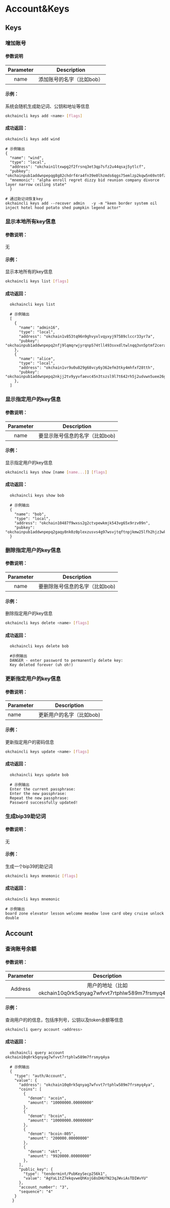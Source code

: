 # Account&Keys

## Keys

### 增加账号

#### 参数说明

  | Parameter |        Description         |
  | :-------: | :------------------------: |
  |   name    | 添加账号的名字（比如bob） |

#### 示例：

系统会随机生成助记词、公钥和地址等信息
```bash
okchaincli keys add <name> [flags]
```

#### 成功返回：

```
okchaincli keys add wind
  
# 示例输出
{
  "name": "wind",
  "type": "local",
  "address": "okchain1ltxwpg2f2frsnq3et3qp7sfz2u44qsaj5ytlcf",
  "pubkey": "okchainpub1addwnpepqg8g82chdrf4ra4fn39e0lhzmds6qgs75emlzp2kqw5n69xt0fz3cewvx06",
  "mnemonic": "alpha enroll regret dizzy bid reunion company divorce layer narrow ceiling state"
  }
  
# 通过助记词恢复key
okchaincli keys add --recover admin   -y -m "keen border system oil inject hotel hood potato shed pumpkin legend actor"
```

### 显示本地所有key信息

#### 参数说明：

  无

#### 示例：

显示本地所有的key信息
```bash
okchaincli keys list [flags]
```

#### 成功返回：
```
  okchaincli keys list
  
  # 示例输出
  [
    {
      "name": "admin16",
      "type": "local",
      "address": "okchain1v853tq96n9ghvyxlvqyxyj97589clccr33yr7a",
      "pubkey": "okchainpub1addwnpepq2nfj9lqmqrwjyrqnp574tll493svxdltwlnqq3vn5ptmf2ceraesgyfegg"
    },
    {
      "name": "alice",
      "type": "local",
      "address": "okchain1vr9u0u829g68vcy6y362efm3tky4mhfxf28tth",
      "pubkey": "okchainpub1addwnpepq2nkjj2tv9yyvfaevc45n3tszsl9l7t642rh5j2udvwn5uee26gqv7vwhun"
    },
  ]
```

### 显示指定用户的key信息

#### 参数说明：

  | Parameter |           Description           |
  | :-------: | :-----------------------------: |
  |   name    | 要显示账号信息的名字（比如bob) |

#### 示例：

显示指定用户的key信息
```bash
okchaincli keys show [name [name...]] [flags]
```

#### 成功返回：

```
  okchaincli keys show bob
  
  # 示例输出
  {
    "name": "bob",
    "type": "local",
    "address": "okchain10487f9wxss2g2ctvpewkmjk543vg65x9rzv09n",
    "pubkey": 	  "okchainpub1addwnpepq2gaqy8nk0z0plexzusvs4g97wsvjtqftnpjkmw25lfh2hjz3wk0svf030h"
  }
```

### 删除指定用户的key信息

#### 参数说明：

  | Parameter |           Description           |
  | :-------: | :-----------------------------: |
  |   name    | 要删除账号信息的名字（比如bob) |

#### 示例：

删除指定用户的key信息
```bash
okchaincli keys delete <name> [flags]
```

#### 成功返回：

```
  okchaincli keys delete bob
  
  #示例输出
  DANGER - enter password to permanently delete key:
  Key deleted forever (uh oh!)
```

### 更新指定用户的key信息

#### 参数说明：

  | Parameter | Description               |
  | --------- | ------------------------- |
  | name      | 更新用户的名字（比如bob) |

#### 示例：

更新指定用户的密码信息
```bash
okchaincli keys update <name> [flags]
```

#### 成功返回：

```
  okchaincli keys update bob
  
  # 示例输出
  Enter the current passphrase:
  Enter the new passphrase:
  Repeat the new passphrase:
  Password successfully updated!
```
### 生成bip39助记词

#### 参数说明：

  无

#### 示例：

生成一个bip39的助记词
```bash
okchaincli keys mnemonic [flags]
```

#### 成功返回：

```
okchaincli keys mnemonic

# 示例输出
board zone elevator lesson welcome meadow love card obey cruise unlock double
```

## Account

### 查询账号余额

#### 参数说明：

  | Parameter |                         Description                          |
  | :-------: | :----------------------------------------------------------: |
  |  Address  | 用户的地址（比如okchain10q0rk5qnyag7wfvvt7rtphlw589m7frsmyq4ya） |

#### 示例：

查询用户的的信息，包括序列号，公钥以及token余额等信息
```bash
okchaincli query account <address>
```

#### 成功返回：

```
  okchaincli query account okchain10q0rk5qnyag7wfvvt7rtphlw589m7frsmyq4ya
  
  # 示例输出
  {
    "type": "auth/Account",
    "value": {
      "address": "okchain10q0rk5qnyag7wfvvt7rtphlw589m7frsmyq4ya",
      "coins": [
        {
          "denom": "acoin",
          "amount": "10000000.00000000"
        },
        {
          "denom": "bcoin",
          "amount": "10000000.00000000"
        },
        {
          "denom": "bcoin-805",
          "amount": "200000.00000000"
        },
        {
          "denom": "okt",
          "amount": "9920000.00000000"
        },
      ],
      "public_key": {
        "type": "tendermint/PubKeySecp256k1",
        "value": "AgYaL1tZ7ekqvweQhKojG8sDHUfN23qJWviAsTDIWvYU"
      },
      "account_number": "3",
      "sequence": "4"
    }
   }  
```
